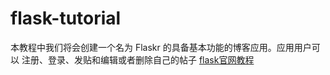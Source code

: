 # flask-tutorial
本教程中我们将会创建一个名为 Flaskr 的具备基本功能的博客应用。应用用户可以 注册、登录、发贴和编辑或者删除自己的帖子
[flask官网教程](https://dormousehole.readthedocs.io/en/latest/tutorial/index.html)